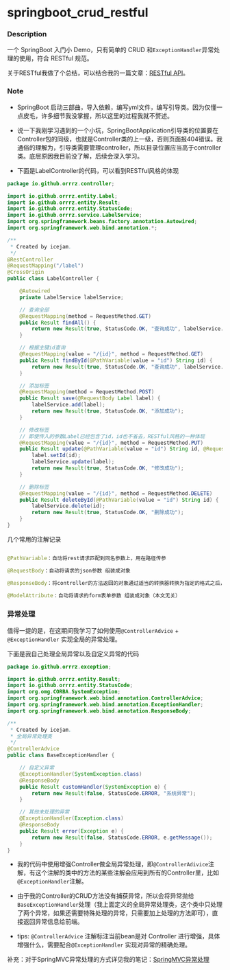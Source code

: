 # springboot_crud_restful

### Description

一个 SpringBoot 入门小 Demo，只有简单的 CRUD 和`ExceptionHandler`异常处理的使用，符合 RESTful 规范。

关于RESTful我做了个总结，可以结合我的一篇文章：[RESTful API](<https://orrrz.github.io/post/restful-api/>)。

### Note

- SpringBoot 启动三部曲，导入依赖，编写yml文件，编写引导类。因为仅懂一点皮毛，许多细节我没掌握，所以这里的过程我就不赘述。
- 说一下我刚学习遇到的一个小坑，SpringBootApplication引导类的位置要在Controller包的同级，也就是Controller类的上一级，否则页面报404错误。我通俗的理解为，引导类需要管理controller，所以目录位置应当高于controller类。底层原因我目前没了解，后续会深入学习。

- 下面是LabelController的代码，可以看到RESTful风格的体现

```java
package io.github.orrrz.controller;

import io.github.orrrz.entity.Label;
import io.github.orrrz.entity.Result;
import io.github.orrrz.entity.StatusCode;
import io.github.orrrz.service.LabelService;
import org.springframework.beans.factory.annotation.Autowired;
import org.springframework.web.bind.annotation.*;

/**
 * Created by icejam.
 */
@RestController
@RequestMapping("/label")
@CrossOrigin
public class LabelController {

    @Autowired
    private LabelService labelService;

    // 查询全部
    @RequestMapping(method = RequestMethod.GET)
    public Result findAll() {
        return new Result(true, StatusCode.OK, "查询成功", labelService.findAll());
    }

    // 根据主键id查询
    @RequestMapping(value = "/{id}", method = RequestMethod.GET)
    public Result findById(@PathVariable(value = "id") String id) {
        return new Result(true, StatusCode.OK, "查询成功", labelService.findById(id));
    }

    // 添加标签
    @RequestMapping(method = RequestMethod.POST)
    public Result save(@RequestBody Label label) {
        labelService.add(label);
        return new Result(true, StatusCode.OK, "添加成功");
    }

    // 修改标签
    // 即使传入的参数Label已经包含了id，id也不省去，RESTful风格的一种体现
    @RequestMapping(value = "/{id}", method = RequestMethod.PUT)
    public Result update(@PathVariable(value = "id") String id, @RequestBody Label label) {
        label.setId(id);
        labelService.update(label);
        return new Result(true, StatusCode.OK, "修改成功");
    }

    // 删除标签
    @RequestMapping(value = "/{id}", method = RequestMethod.DELETE)
    public Result deleteById(@PathVariable(value = "id") String id) {
        labelService.delete(id);
        return new Result(true, StatusCode.OK, "删除成功");
    }
}


```



几个常用的注解记录

```java

@PathVariable：自动将rest请求匹配到同名参数上，用在路径传参

@RequestBody：自动将请求的json参数 组装成对象

@ResponseBody：将controller的方法返回的对象通过适当的转换器转换为指定的格式之后，写入到response对象的body区，通常用来返回JSON数据或者是XML

@ModelAttribute：自动将请求的form表单参数 组装成对象（本文无关）
```





### 异常处理

值得一提的是，在这期间我学习了如何使用`@ControllerAdvice` + `@ExceptionHandler` 实现全局的异常处理。

下面是我自己处理全局异常以及自定义异常的代码

```java
package io.github.orrrz.exception;

import io.github.orrrz.entity.Result;
import io.github.orrrz.entity.StatusCode;
import org.omg.CORBA.SystemException;
import org.springframework.web.bind.annotation.ControllerAdvice;
import org.springframework.web.bind.annotation.ExceptionHandler;
import org.springframework.web.bind.annotation.ResponseBody;

/**
 * Created by icejam.
 * 全局异常处理类
 */
@ControllerAdvice
public class BaseExceptionHandler {

    // 自定义异常
    @ExceptionHandler(SystemException.class)
    @ResponseBody
    public Result customHandler(SystemException e) {
        return new Result(false, StatusCode.ERROR, "系统异常");
    }

    // 其他未处理的异常
    @ExceptionHandler(Exception.class)
    @ResponseBody
    public Result error(Exception e) {
        return new Result(false, StatusCode.ERROR, e.getMessage());
    }
}
```

- 我的代码中使用增强Controller做全局异常处理，即`@ControllerAdivice`注解，有这个注解的类中的方法的某些注解会应用到所有的Controller里，比如`@ExceptionHandler`注解。

- 由于我的Controller的CRUD方法没有捕获异常，所以会将异常抛给`BaseExceptionHandler`处理（我上面定义的全局异常处理类，这个类中只处理了两个异常，如果还需要特殊处理的异常，只需要加上处理的方法即可），直接返回异常信息给前端。

- tips: `@ControllerAdvice` 注解标注当前bean是对 Controller 进行增强，具体增强什么，需要配合`@ExceptionHandler` 实现对异常的精确处理。

补充：对于SpringMVC异常处理的方式详见我的笔记：[SpringMVC异常处理](<https://orrrz.github.io/post/springmvc%E5%BC%82%E5%B8%B8%E5%A4%84%E7%90%86/>)

